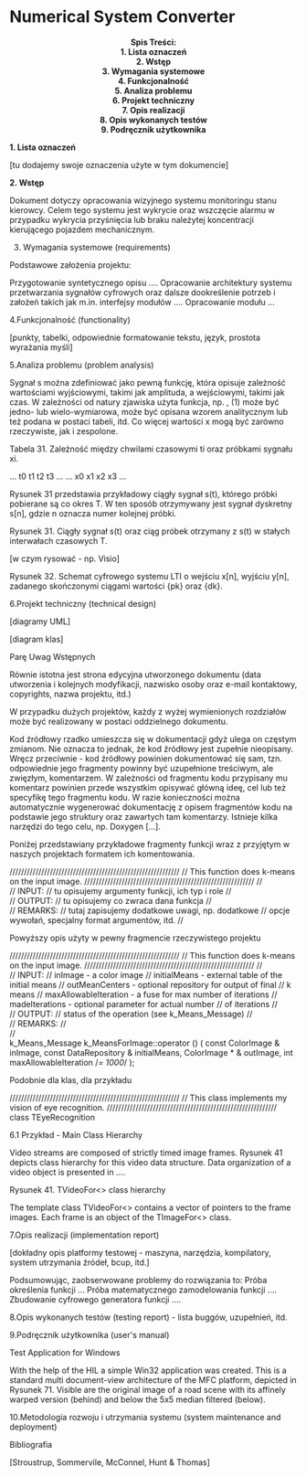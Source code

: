 # Numerical System Converter

<p align="center">
<b>
Spis Treści:<br>
1. Lista oznaczeń<br>
2. Wstęp<br>
3. Wymagania systemowe<br>
4. Funkcjonalność<br>
5. Analiza problemu<br>
6. Projekt techniczny <br>
7. Opis realizacji<br>
8. Opis wykonanych testów<br>
9. Podręcznik użytkownika<br>
</b></p>



<b>1. Lista oznaczeń</b>

[tu dodajemy swoje oznaczenia użyte w tym dokumencie]

<b>2. Wstęp</b>

Dokument dotyczy opracowania wizyjnego systemu monitoringu stanu kierowcy. Celem tego systemu jest wykrycie oraz wszczęcie alarmu w przypadku wykrycia przyśnięcia lub braku należytej koncentracji kierującego pojazdem mechanicznym. 


3.	Wymagania systemowe (requirements)


Podstawowe założenia projektu:

Przygotowanie syntetycznego opisu ….
Opracowanie architektury systemu przetwarzania sygnałów cyfrowych oraz dalsze dookreślenie potrzeb i założeń takich jak m.in. interfejsy modułów …. 
Opracowanie modułu … 



4.Funkcjonalność (functionality)


[punkty, tabelki, odpowiednie formatowanie tekstu, język, prostota wyrażania myśli]

5.Analiza problemu (problem analysis)



Sygnał s można zdefiniować jako pewną funkcję, która opisuje zależność wartościami wyjściowymi, takimi jak amplituda, a wejściowymi, takimi jak czas. W zależności od natury zjawiska użyta funkcja, np.
,
(1)
może być jedno- lub wielo-wymiarowa, może być opisana wzorem analitycznym lub też podana w postaci tabeli, itd. Co więcej wartości x mogą być zarówno rzeczywiste, jak i zespolone.

Tabela 31. Zależność między chwilami czasowymi ti oraz próbkami sygnału xi.

…
t0
t1
t2
t3
…
…
x0
x1
x2
x3
…



Rysunek 31 przedstawia przykładowy ciągły sygnał s(t), którego próbki pobierane są co okres T. W ten sposób otrzymywany jest sygnał dyskretny s[n], gdzie n oznacza numer kolejnej próbki.


Rysunek 31. Ciągły sygnał s(t) oraz ciąg próbek otrzymany z s(t) w stałych interwałach czasowych T.









[w czym rysować - np. Visio]




Rysunek 32. Schemat cyfrowego systemu LTI o wejściu x[n], wyjściu y[n], zadanego skończonymi ciągami wartości {pk} oraz {dk}.



6.Projekt techniczny (technical design)


[diagramy UML]

[diagram klas]


Parę Uwag Wstępnych

Równie istotna jest strona edycyjna utworzonego dokumentu (data utworzenia i kolejnych modyfikacji, nazwisko osoby oraz e-mail kontaktowy, copyrights, nazwa projektu, itd.)

W przypadku dużych projektów, każdy z wyżej wymienionych rozdziałów może być realizowany w postaci oddzielnego dokumentu.

Kod źródłowy rzadko umieszcza się w dokumentacji gdyż ulega on częstym zmianom. Nie oznacza to jednak, że kod źródłowy jest zupełnie nieopisany. Wręcz przeciwnie - kod źródłowy powinien dokumentować się sam, tzn. odpowiednie jego fragmenty powinny być uzupełnione treściwym, ale zwięzłym, komentarzem. W zależności od fragmentu kodu przypisany mu komentarz powinien przede wszystkim opisywać główną ideę, cel lub też specyfikę tego fragmentu kodu. W razie konieczności można automatycznie wygenerować dokumentację z opisem fragmentów kodu na podstawie jego struktury oraz zawartych tam komentarzy. Istnieje kilka narzędzi do tego celu, np. Doxygen […]. 

Poniżej przedstawiany przykładowe fragmenty funkcji wraz z przyjętym w naszych projektach formatem ich komentowania.


 
///////////////////////////////////////////////////////////
// This function does k-means on the input image.
///////////////////////////////////////////////////////////
//		
// INPUT:
//		tu opisujemy argumenty funkcji, ich typ i role
//		
// OUTPUT:
//		tu opisujemy co zwraca dana funkcja
//		
// REMARKS:
//		tutaj zapisujemy dodatkowe uwagi, np. dodatkowe
//		opcje wywołań, specjalny format argumentów, itd.
//		

Powyższy opis użyty w pewny fragmencie rzeczywistego projektu

 
///////////////////////////////////////////////////////////
// This function does k-means on the input image.
///////////////////////////////////////////////////////////
//		
// INPUT:
//		inImage - a color image
//		initialMeans - external table of the initial means
//		outMeanCenters - optional repository for output of final
//			k means
//		maxAllowableIteration - a fuse for max number of iterations
//		madeIterations - optional parameter for actual number
//			of iterations
//		
// OUTPUT:
//		status of the operation (see k_Means_Message)
//		
// REMARKS:
//		
//		
k_Means_Message k_MeansForImage::operator () ( 	const ColorImage & inImage, 
								const DataRepository & initialMeans, 
								ColorImage * & outImage, 
								int maxAllowableIteration /*= 1000*/ );
 


Podobnie dla klas, dla przykładu

 
///////////////////////////////////////////////////////////
// This class implements my vision of eye recognition.
///////////////////////////////////////////////////////////
class TEyeRecognition
 
 
 6.1
 Przykład - Main Class Hierarchy

Video streams are composed of strictly timed image frames. Rysunek 41 depicts class hierarchy for this video data structure. Data organization of a video object is presented in …. 

Rysunek 41. TVideoFor<> class hierarchy

The template class TVideoFor<> contains a vector of pointers to the frame images. Each frame is an object of the TImageFor<> class. 





7.Opis realizacji (implementation report)

[dokładny opis platformy testowej - maszyna, narzędzia, kompilatory, system utrzymania źródeł, bcup, itd.]



Podsumowując, zaobserwowane problemy do rozwiązania to:
Próba określenia funkcji ...
Próba matematycznego zamodelowania funkcji ….
Zbudowanie cyfrowego generatora funkcji ….

8.Opis wykonanych testów (testing report) - lista buggów, uzupełnień, itd.

9.Podręcznik użytkownika (user's manual)


Test Application for Windows

With the help of the HIL a simple Win32 application was created. This is a standard multi document-view architecture of the MFC platform, depicted in Rysunek 71. Visible are the original image of a road scene with its affinely warped version (behind) and below the 5x5 median filtered (below).

10.Metodologia rozwoju i utrzymania systemu (system maintenance and deployment)

Bibliografia

[Stroustrup, Sommervile, McConnel, Hunt & Thomas]

